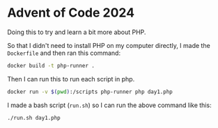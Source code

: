 # Advent of Code 2024

Doing this to try and learn a bit more about PHP. 

So that I didn't need to install PHP on my computer directly, I made the `Dockerfile` and then ran this command: 

```bash
docker build -t php-runner .
```

Then I can run this to run each script in php.

```bash
docker run -v $(pwd):/scripts php-runner php day1.php
```

I made a bash script (`run.sh`) so I can run the above command like this:

```bash
./run.sh day1.php
```
